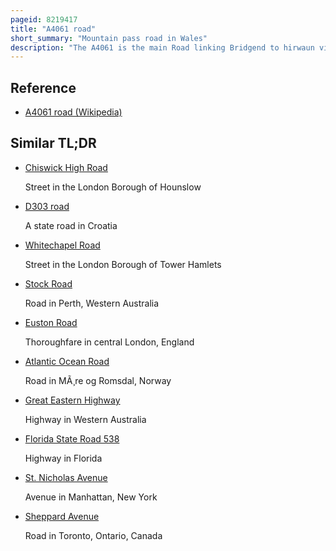```yaml
---
pageid: 8219417
title: "A4061 road"
short_summary: "Mountain pass road in Wales"
description: "The A4061 is the main Road linking Bridgend to hirwaun via the Ogmore and Rhondda Valleys in south Wales. It is a Mix of Streets connecting former Mining Communities and Mountain Passes built as Relief Work for unemployed Miners."
---
```


## Reference

- [A4061 road (Wikipedia)](https://en.wikipedia.org/?curid=8219417)

## Similar TL;DR

- [Chiswick High Road](/tldr/en/chiswick-high-road)

  Street in the London Borough of Hounslow

- [D303 road](/tldr/en/d303-road)

  A state road in Croatia

- [Whitechapel Road](/tldr/en/whitechapel-road)

  Street in the London Borough of Tower Hamlets

- [Stock Road](/tldr/en/stock-road)

  Road in Perth, Western Australia

- [Euston Road](/tldr/en/euston-road)

  Thoroughfare in central London, England

- [Atlantic Ocean Road](/tldr/en/atlantic-ocean-road)

  Road in MÃ¸re og Romsdal, Norway

- [Great Eastern Highway](/tldr/en/great-eastern-highway)

  Highway in Western Australia

- [Florida State Road 538](/tldr/en/florida-state-road-538)

  Highway in Florida

- [St. Nicholas Avenue](/tldr/en/st-nicholas-avenue)

  Avenue in Manhattan, New York

- [Sheppard Avenue](/tldr/en/sheppard-avenue)

  Road in Toronto, Ontario, Canada
